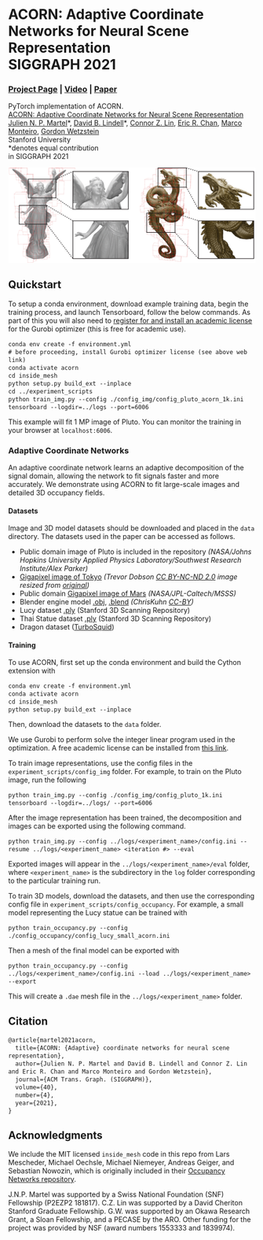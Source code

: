# ACORN: Adaptive Coordinate Networks for Neural Scene Representation <br> SIGGRAPH 2021
### [Project Page](http://www.computationalimaging.org/publications/acorn/) | [Video](https://www.youtube.com/watch?v=P192X3J6cg4) | [Paper](https://arxiv.org/abs/2105.02788)
PyTorch implementation of ACORN.<br>
[ACORN: Adaptive Coordinate Networks for Neural Scene Representation](http://www.computationalimaging.org/publications/acorn/)<br>
 [Julien N. P. Martel](http://web.stanford.edu/~jnmartel/)\*,
 [David B. Lindell](https://davidlindell.com)\*,
 [Connor Z. Lin](https://connorzlin.com/),
 [Eric R. Chan](https://ericryanchan.github.io/about.html),
 [Marco Monteiro](https://twitter.com/monteiroamarco),
 [Gordon Wetzstein](https://computationalimaging.org)<br>
 Stanford University <br>
  \*denotes equal contribution  
in SIGGRAPH 2021

<img src='img/teaser.png'/>

## Quickstart

To setup a conda environment, download example training data, begin the training process, and launch Tensorboard, follow the below commands. As part of this you will also need to [register for and install an academic license](https://www.gurobi.com/downloads/free-academic-license/) for the Gurobi optimizer (this is free for academic use). 
```
conda env create -f environment.yml
# before proceeding, install Gurobi optimizer license (see above web link)
conda activate acorn 
cd inside_mesh
python setup.py build_ext --inplace
cd ../experiment_scripts
python train_img.py --config ./config_img/config_pluto_acorn_1k.ini
tensorboard --logdir=../logs --port=6006
```

This example will fit 1 MP image of Pluto. You can monitor the training in your browser at `localhost:6006`. 

### Adaptive Coordinate Networks

An adaptive coordinate network learns an adaptive decomposition of the signal domain, allowing the network to fit signals faster and more accurately. We demonstrate using ACORN to fit large-scale images and detailed 3D occupancy fields. 

#### Datasets

Image and 3D model datasets should be downloaded and placed in the `data` directory. The datasets used in the paper can be accessed as follows. 

- Public domain image of Pluto is included in the repository *(NASA/Johns Hopkins University Applied Physics Laboratory/Southwest Research Institute/Alex Parker)*
- [Gigapixel image of Tokyo](https://drive.google.com/file/d/1ITWSv8KcZ_HPNrCXbbbkwzXDSDMr7ACg/view?usp=sharing) *(Trevor Dobson [CC BY-NC-ND 2.0](https://creativecommons.org/licenses/by-nc-nd/2.0/) image resized from [original](https://www.flickr.com/photos/trevor_dobson_inefekt69/29314390837))*
- Public domain [Gigapixel image of Mars](https://drive.google.com/file/d/1Ro1lWxRsl97Jbzm9EA2k9nUEyyVUwxEu/view?usp=sharing) *(NASA/JPL-Caltech/MSSS)*
- Blender engine model [.obj](https://drive.google.com/file/d/1NU2I1Vly6X7YZWD1z_JiBx67XSJ_iR8d/view?usp=sharing), [.blend](https://www.blendswap.com/blend/17636) *(ChrisKuhn [CC-BY](https://creativecommons.org/licenses/by/2.0/))*
- Lucy dataset [.ply](http://graphics.stanford.edu/data/3Dscanrep/) (Stanford 3D Scanning Repository)
- Thai Statue dataset [.ply](http://graphics.stanford.edu/data/3Dscanrep/) (Stanford 3D Scanning Repository)
- Dragon dataset ([TurboSquid](https://www.turbosquid.com/3d-models/chinese-printing-3d-model-1548953))
 
#### Training

To use ACORN, first set up the conda environment and build the Cython extension with  
```
conda env create -f environment.yml
conda activate acorn 
cd inside_mesh
python setup.py build_ext --inplace
```

Then, download the datasets to the `data` folder. 

We use Gurobi to perform solve the integer linear program used in the optimization. A free academic license can be installed from [this link](https://www.gurobi.com/downloads/free-academic-license/).

To train image representations, use the config files in the `experiment_scripts/config_img` folder. For example, to train on the Pluto image, run the following
```
python train_img.py --config ./config_img/config_pluto_1k.ini
tensorboard --logdir=../logs/ --port=6006
```

After the image representation has been trained, the decomposition and images can be exported using the following command.

```
python train_img.py --config ../logs/<experiment_name>/config.ini --resume ../logs/<experiment_name> <iteration #> --eval
```

Exported images will appear in the `../logs/<experiment_name>/eval` folder, where `<experiment_name>` is the subdirectory in the `log` folder corresponding to the particular training run.

To train 3D models, download the datasets, and then use the corresponding config file in `experiment_scripts/config_occupancy`. For example, a small model representing the Lucy statue can be trained with 

```
python train_occupancy.py --config ./config_occupancy/config_lucy_small_acorn.ini
```

Then a mesh of the final model can be exported with
```
python train_occupancy.py --config ../logs/<experiment_name>/config.ini --load ../logs/<experiment_name> --export
```

This will create a `.dae` mesh file in the `../logs/<experiment_name>` folder.

## Citation

```
@article{martel2021acorn,
  title={ACORN: {Adaptive} coordinate networks for neural scene representation},
  author={Julien N. P. Martel and David B. Lindell and Connor Z. Lin and Eric R. Chan and Marco Monteiro and Gordon Wetzstein},
  journal={ACM Trans. Graph. (SIGGRAPH)},
  volume={40},
  number={4},
  year={2021},
}
```
## Acknowledgments

We include the MIT licensed `inside_mesh` code in this repo from Lars Mescheder, Michael Oechsle, Michael Niemeyer, Andreas Geiger, and Sebastian Nowozin, which is originally included in their [Occupancy Networks repository](https://github.com/autonomousvision/occupancy_networks/tree/ddb2908f96de9c0c5a30c093f2a701878ffc1f4a/im2mesh/utils/libmesh
).

J.N.P. Martel was supported by a Swiss National Foundation (SNF) Fellowship (P2EZP2 181817). C.Z. Lin was supported by a David Cheriton Stanford Graduate Fellowship. G.W. was supported by an Okawa Research Grant, a Sloan Fellowship, and a PECASE by the ARO. Other funding for the project was provided by NSF (award numbers 1553333 and 1839974).


